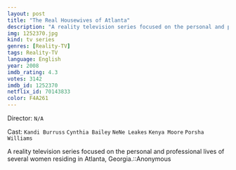 ```yaml
---
layout: post
title: "The Real Housewives of Atlanta"
description: "A reality television series focused on the personal and professional lives of several women residing in Atlanta, Georgia.::Anonymous.."
img: 1252370.jpg
kind: tv series
genres: [Reality-TV]
tags: Reality-TV 
language: English
year: 2008
imdb_rating: 4.3
votes: 3142
imdb_id: 1252370
netflix_id: 70143833
color: F4A261
---
```

Director: `N/A`  

Cast: `Kandi Burruss` `Cynthia Bailey` `NeNe Leakes` `Kenya Moore` `Porsha Williams` 

A reality television series focused on the personal and professional lives of several women residing in Atlanta, Georgia.::Anonymous
